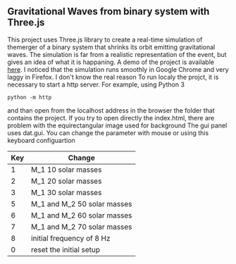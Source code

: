  ## Gravitational Waves from binary system with Three.js
 This project uses Three.js library to create a real-time simulation of themerger of a binary system that shrinks its orbit emitting gravitational waves. The simulation is far from a realistic representation of the event, but gives an idea of what it is happaning. A demo of the project is available [here](https://lucaprudenzi.github.io/BinaryGW/ "Demo"). I noticed that the simulation runs smoothly in Google Chrome and very laggy in Firefox. I don't know the real reason
 To run localy the projct, it is necessary to start a http server. For example, using Python 3 
```
python -m http 
```
and than open from the localhost address in the browser the folder that contains the project. If you try to open directly the index.html, there are problem with the equirectangular image used for background
 The gui panel uses dat.gui. You can change the parameter with mouse or using this keyboard configuartion
 
 Key | Change
 --- | ----- 
 1  | M_1 10 solar masses
 2  | M_1 20 solar masses
 3  | M_1 30 solar masses
 5  | M_1 and M_2 50 solar masses
 6  | M_1 and M_2 60 solar masses
 7  | M_1 and M_2 70 solar masses
 8  | initial frequency of 8 Hz
 0  | reset the initial setup
 
